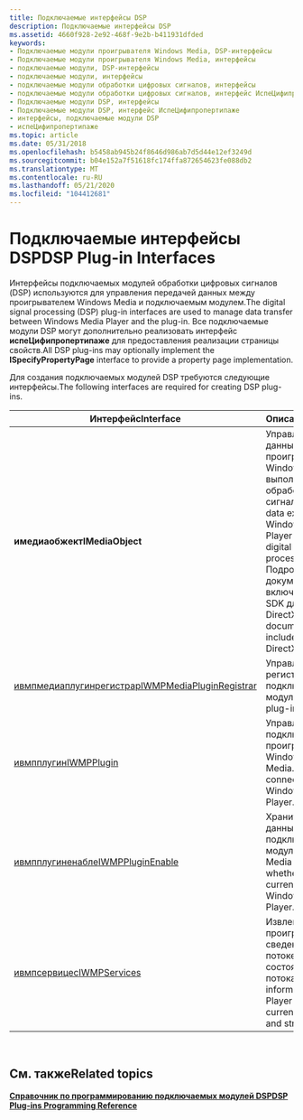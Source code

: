 ```yaml
---
title: Подключаемые интерфейсы DSP
description: Подключаемые интерфейсы DSP
ms.assetid: 4660f928-2e92-468f-9e2b-b411931dfded
keywords:
- Подключаемые модули проигрывателя Windows Media, DSP-интерфейсы
- Подключаемые модули проигрывателя Windows Media, интерфейсы
- подключаемые модули, DSP-интерфейсы
- подключаемые модули, интерфейсы
- подключаемые модули обработки цифровых сигналов, интерфейсы
- подключаемые модули обработки цифровых сигналов, интерфейс ИспеЦифипропертипаже
- Подключаемые модули DSP, интерфейсы
- Подключаемые модули DSP, интерфейс ИспеЦифипропертипаже
- интерфейсы, подключаемые модули DSP
- испеЦифипропертипаже
ms.topic: article
ms.date: 05/31/2018
ms.openlocfilehash: b5458ab945b24f8646d986ab7d5d44e12ef3249d
ms.sourcegitcommit: b04e152a7f51618fc174ffa872654623fe088db2
ms.translationtype: MT
ms.contentlocale: ru-RU
ms.lasthandoff: 05/21/2020
ms.locfileid: "104412681"
---
```

# <a name="dsp-plug-in-interfaces"></a><span data-ttu-id="62ed1-113">Подключаемые интерфейсы DSP</span><span class="sxs-lookup"><span data-stu-id="62ed1-113">DSP Plug-in Interfaces</span></span>

<span data-ttu-id="62ed1-114">Интерфейсы подключаемых модулей обработки цифровых сигналов (DSP) используются для управления передачей данных между проигрывателем Windows Media и подключаемым модулем.</span><span class="sxs-lookup"><span data-stu-id="62ed1-114">The digital signal processing (DSP) plug-in interfaces are used to manage data transfer between Windows Media Player and the plug-in.</span></span> <span data-ttu-id="62ed1-115">Все подключаемые модули DSP могут дополнительно реализовать интерфейс **испеЦифипропертипаже** для предоставления реализации страницы свойств.</span><span class="sxs-lookup"><span data-stu-id="62ed1-115">All DSP plug-ins may optionally implement the **ISpecifyPropertyPage** interface to provide a property page implementation.</span></span>

<span data-ttu-id="62ed1-116">Для создания подключаемых модулей DSP требуются следующие интерфейсы.</span><span class="sxs-lookup"><span data-stu-id="62ed1-116">The following interfaces are required for creating DSP plug-ins.</span></span>



| <span data-ttu-id="62ed1-117">Интерфейс</span><span class="sxs-lookup"><span data-stu-id="62ed1-117">Interface</span></span>                                                | <span data-ttu-id="62ed1-118">Описание</span><span class="sxs-lookup"><span data-stu-id="62ed1-118">Description</span></span>                                                                                                                                            |
|----------------------------------------------------------|--------------------------------------------------------------------------------------------------------------------------------------------------------|
| <span data-ttu-id="62ed1-119">**имедиаобжект**</span><span class="sxs-lookup"><span data-stu-id="62ed1-119">**IMediaObject**</span></span>                                         | <span data-ttu-id="62ed1-120">Управляет обменом данными с помощью проигрывателя Windows Media и выполняет задачи по обработке цифровых сигналов.</span><span class="sxs-lookup"><span data-stu-id="62ed1-120">Manages data exchange with Windows Media Player and performs digital signal processing tasks.</span></span> <span data-ttu-id="62ed1-121">Подробная документация включена в пакет SDK для DirectX.</span><span class="sxs-lookup"><span data-stu-id="62ed1-121">Detailed documentation is included with the DirectX SDK.</span></span> |
| [<span data-ttu-id="62ed1-122">ивмпмедиаплугинрегистрар</span><span class="sxs-lookup"><span data-stu-id="62ed1-122">IWMPMediaPluginRegistrar</span></span>](/previous-versions/windows/desktop/api/wmpservices/nn-wmpservices-iwmpmediapluginregistrar) | <span data-ttu-id="62ed1-123">Управляет регистрацией подключаемого модуля.</span><span class="sxs-lookup"><span data-stu-id="62ed1-123">Manages plug-in registration.</span></span>                                                                                                                          |
| [<span data-ttu-id="62ed1-124">ивмпплугин</span><span class="sxs-lookup"><span data-stu-id="62ed1-124">IWMPPlugin</span></span>](/previous-versions/windows/desktop/api/wmpservices/nn-wmpservices-iwmpplugin)                             | <span data-ttu-id="62ed1-125">Управляет подключением к проигрывателю Windows Media.</span><span class="sxs-lookup"><span data-stu-id="62ed1-125">Manages the connection to Windows Media Player.</span></span>                                                                                                        |
| [<span data-ttu-id="62ed1-126">ивмпплугиненабле</span><span class="sxs-lookup"><span data-stu-id="62ed1-126">IWMPPluginEnable</span></span>](/previous-versions/windows/desktop/api/wmpservices/nn-wmpservices-iwmppluginenable)                 | <span data-ttu-id="62ed1-127">Хранит, включен ли в данный момент подключаемый модуль Windows Media Player.</span><span class="sxs-lookup"><span data-stu-id="62ed1-127">Stores whether the plug-in is currently enabled by Windows Media Player.</span></span>                                                                               |
| [<span data-ttu-id="62ed1-128">ивмпсервицес</span><span class="sxs-lookup"><span data-stu-id="62ed1-128">IWMPServices</span></span>](/previous-versions/windows/desktop/api/wmpservices/nn-wmpservices-iwmpservices)                         | <span data-ttu-id="62ed1-129">Извлекает из проигрывателя сведения о текущем потоке времени и состоянии потока.</span><span class="sxs-lookup"><span data-stu-id="62ed1-129">Retrieves information from the Player about the current stream time and stream state.</span></span>                                                                  |



 

## <a name="related-topics"></a><span data-ttu-id="62ed1-130">См. также</span><span class="sxs-lookup"><span data-stu-id="62ed1-130">Related topics</span></span>

<dl> <dt>

[<span data-ttu-id="62ed1-131">**Справочник по программированию подключаемых модулей DSP**</span><span class="sxs-lookup"><span data-stu-id="62ed1-131">**DSP Plug-ins Programming Reference**</span></span>](dsp-plug-ins-programming-reference.md)
</dt> </dl>

 

 




